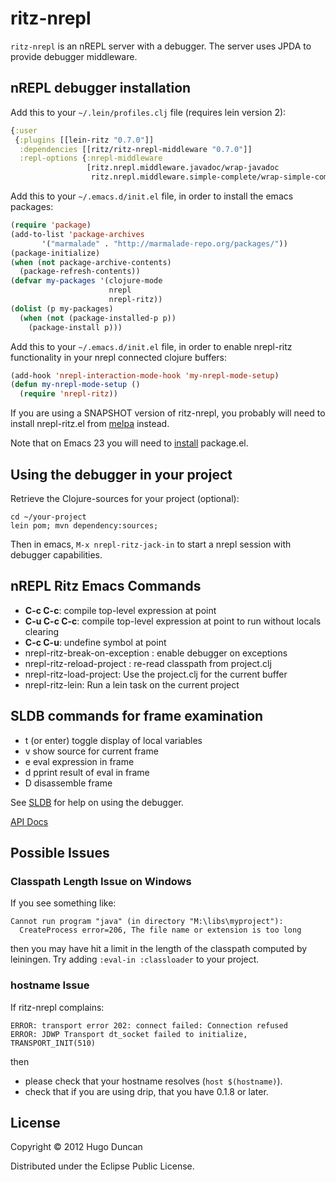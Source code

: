 # ritz-nrepl

`ritz-nrepl` is an nREPL server with a debugger. The server uses JPDA to provide
debugger middleware.

## nREPL debugger installation

Add this to your `~/.lein/profiles.clj` file (requires lein version 2):

```clj
{:user
 {:plugins [[lein-ritz "0.7.0"]]
  :dependencies [[ritz/ritz-nrepl-middleware "0.7.0"]]
  :repl-options {:nrepl-middleware
                 [ritz.nrepl.middleware.javadoc/wrap-javadoc
                  ritz.nrepl.middleware.simple-complete/wrap-simple-complete]}}}
```

Add this to your `~/.emacs.d/init.el` file, in order to install the emacs
packages:

```cl
(require 'package)
(add-to-list 'package-archives
       '("marmalade" . "http://marmalade-repo.org/packages/"))
(package-initialize)
(when (not package-archive-contents)
  (package-refresh-contents))
(defvar my-packages '(clojure-mode
                      nrepl
                      nrepl-ritz))
(dolist (p my-packages)
  (when (not (package-installed-p p))
    (package-install p)))
```

Add this to your `~/.emacs.d/init.el` file, in order to enable nrepl-ritz
functionality in your nrepl connected clojure buffers:

```cl
(add-hook 'nrepl-interaction-mode-hook 'my-nrepl-mode-setup)
(defun my-nrepl-mode-setup ()
  (require 'nrepl-ritz))
```

If you are using a SNAPSHOT version of
ritz-nrepl, you probably will need to install nrepl-ritz.el from
[melpa](http://melpa.milkbox.net/packages/) instead.

Note that on Emacs 23 you will need to
[install](http://tromey.com/elpa/install.html) package.el.

## Using the debugger in your project

Retrieve the Clojure-sources for your project (optional):

```
cd ~/your-project
lein pom; mvn dependency:sources;
```

Then in emacs, `M-x nrepl-ritz-jack-in` to start a nrepl session with debugger capabilities.

## nREPL Ritz Emacs Commands

* **C-c C-c**: compile top-level expression at point
* **C-u C-c C-c**: compile top-level expression at point to run without locals clearing
* **C-c C-u**: undefine symbol at point
* nrepl-ritz-break-on-exception : enable debugger on exceptions
* nrepl-ritz-reload-project : re-read classpath from project.clj
* nrepl-ritz-load-project: Use the project.clj for the current buffer
* nrepl-ritz-lein: Run a lein task on the current project

## SLDB commands for frame examination

* t (or enter) toggle display of local variables
* v show source for current frame
* e eval expression in frame
* d pprint result of eval in frame
* D disassemble frame

See [SLDB](http://common-lisp.net/project/slime/doc/html/Debugger.html) for help
on using the debugger.

[API Docs](http://palletops.com/ritz/0.4/nrepl/api/)

## Possible Issues

### Classpath Length Issue on Windows

If you see something like:

```
Cannot run program "java" (in directory "M:\libs\myproject"):
  CreateProcess error=206, The file name or extension is too long
```

then you may have hit a limit in the length of the classpath computed by
leiningen.  Try adding `:eval-in :classloader` to your project.

### hostname Issue

If ritz-nrepl complains:

```
ERROR: transport error 202: connect failed: Connection refused
ERROR: JDWP Transport dt_socket failed to initialize, TRANSPORT_INIT(510)
```

then

 - please check that your hostname resolves (`host $(hostname)`).
 - check that if you are using drip, that you have 0.1.8 or later.

## License

Copyright © 2012 Hugo Duncan

Distributed under the Eclipse Public License.

